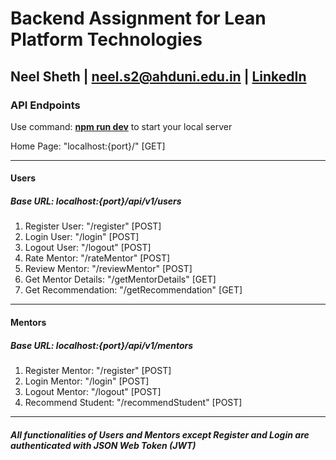 # Backend Assignment for **Lean Platform Technologies**

## **Neel Sheth | neel.s2@ahduni.edu.in | [LinkedIn](https://www.linkedin.com/in/neel-sheth-4779641bb/)**
### **API Endpoints**

Use command: **<ins>npm run dev</ins>** to start your local server

Home Page: "localhost:{port}/" [GET]

-------------------------------------------------------------------------------------------------------------------------------------------
#### **Users**
##### Base URL: localhost:{port}/api/v1/users
  1.  Register User: "/register" [POST]
  2.  Login User: "/login" [POST]
  3.  Logout User: "/logout" [POST]
  4.  Rate Mentor: "/rateMentor" [POST]
  5.  Review Mentor: "/reviewMentor" [POST]
  6.  Get Mentor Details: "/getMentorDetails" [GET]
  7.  Get Recommendation: "/getRecommendation" [GET]
-------------------------------------------------------------------------------------------------------------------------------------------
#### **Mentors**
##### Base URL: localhost:{port}/api/v1/mentors
  1.  Register Mentor: "/register" [POST]
  2.  Login Mentor: "/login" [POST]
  3.  Logout Mentor: "/logout" [POST]
  4.  Recommend Student: "/recommendStudent" [POST]

-------------------------------------------------------------------------------------------------------------------------------------------

##### All functionalities of Users and Mentors except Register and Login are authenticated with JSON Web Token (JWT)
